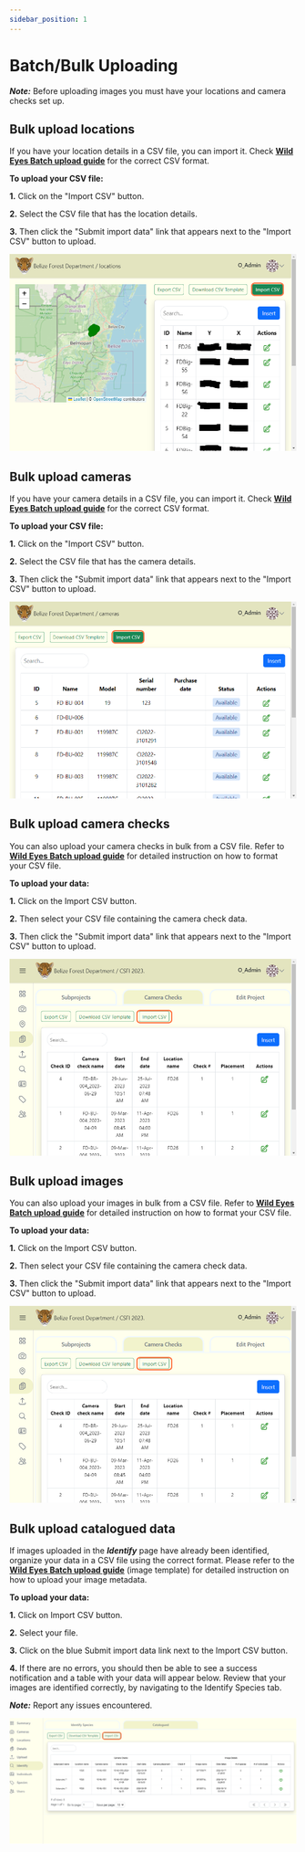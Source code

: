 ```yaml
---
sidebar_position: 1
---
```


# Batch/Bulk Uploading

***Note:*** Before uploading images you must have your locations and camera checks set up.


## Bulk upload locations


If you have your location details in a CSV file, you can import it. Check **[Wild Eyes Batch upload guide](https://drive.google.com/drive/folders/14IctEBIenhSC7duImD5uH_f575h3rMwO)** for the correct CSV format. 

**To upload your CSV file:**

**1.** Click on the "Import CSV" button.

**2.** Select the CSV file that has the location details.

**3.** Then click the "Submit import data" link that appears next to the "Import CSV" button to upload.

<!-- Picture Here -->
![](../getting-started-images/locations/batch-bulk-upload.png)




## Bulk upload cameras


If you have your camera details in a CSV file, you can import it. Check **[Wild Eyes Batch upload guide](https://drive.google.com/drive/folders/14IctEBIenhSC7duImD5uH_f575h3rMwO)** for the correct CSV format. 

**To upload your CSV file:**

**1.** Click on the "Import CSV" button.

**2.** Select the CSV file that has the camera details.

**3.** Then click the "Submit import data" link that appears next to the "Import CSV" button to upload.

<!-- Picture Here -->
![](../getting-started-images/cameras/batch-or-bulk-upload.png)  




## Bulk upload camera checks

You can also upload your camera checks in bulk from a CSV file. Refer to **[Wild Eyes Batch upload guide](https://drive.google.com/drive/folders/14IctEBIenhSC7duImD5uH_f575h3rMwO)** for detailed instruction on how to format your CSV file. 

**To upload your data:**

**1.** Click on the Import CSV button.

**2.** Then select your CSV file containing the camera check data.

**3.** Then click the "Submit import data" link that appears next to the "Import CSV" button to upload.

<!-- Picture Here -->
![](../deeper-look-images/camera-checks/batch-bulk-upload-camera-checks.png) 



## Bulk upload images

You can also upload your images in bulk from a CSV file. Refer to **[Wild Eyes Batch upload guide](https://drive.google.com/drive/folders/14IctEBIenhSC7duImD5uH_f575h3rMwO)** for detailed instruction on how to format your CSV file. 

**To upload your data:**

**1.** Click on the Import CSV button.

**2.** Then select your CSV file containing the camera check data.

**3.** Then click the "Submit import data" link that appears next to the "Import CSV" button to upload.

<!-- Picture Here -->
![](../deeper-look-images/camera-checks/batch-bulk-upload-camera-checks.png) 



## Bulk upload catalogued data

If images uploaded in the ***Identify*** page have already been identified, organize your data in a CSV file using the correct format. Please refer to the **[Wild Eyes Batch upload guide](https://drive.google.com/drive/folders/14IctEBIenhSC7duImD5uH_f575h3rMwO)** (image template) for detailed instruction on how to upload your image metadata. 

**To upload your data:**

**1.** Click on Import CSV button.

**2.** Select your file.

**3.** Click on the blue Submit import data link next to the Import CSV button.

**4.** If there are no errors, you should then be able to see a success notification and a table with your data will appear below. Review that your images are identified correctly, by navigating to the Identify Species tab.

***Note:*** Report any issues encountered.

<!-- Picture Here -->
![](../deeper-look-images/catalogued/batch-bulk-upload-catalogued-data.png)
